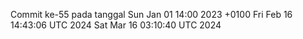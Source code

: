 Commit ke-55 pada tanggal Sun Jan 01 14:00 2023 +0100
Fri Feb 16 14:43:06 UTC 2024
Sat Mar 16 03:10:40 UTC 2024
